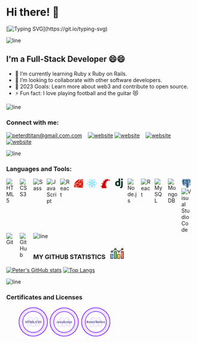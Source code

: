 # Hi there! 👋 

[![Typing SVG](https://readme-typing-svg.herokuapp.com?font=Architects+Daughter&size=30&color=7AF79A&lines=Peter+Okorafor+here...;I'm+a+full+stack+developer;Nice+to+have+you+here;)](https://git.io/typing-svg)

![line](./img/line.gif)

## I'm a Full-Stack Developer 😄😄

- 🌱 I’m currently learning Ruby x Ruby on Rails.
- 👯 I’m looking to collaborate with other software developers.
- 🥅 2023 Goals: Learn more about web3 and contribute to open source.
- ⚡ Fun fact: I love playing football and the guitar 😻 

![line](./img/line.gif)

### Connect with me:
[![peterdtitan@gmail.com.com](./img/gmail.svg)](mailto:peterdtitan@gmail.com)
&nbsp;&nbsp;
[![website](./img/twitter-light.svg)](https://twitter.com/PeterDeTitan#gh-light-mode-only)
[![website](./img/twitter-dark.svg)](https://twitter.com/PeterDeTitan#gh-dark-mode-only)
&nbsp;&nbsp;
[![website](./img/linkedin-light.svg)](https://linkedin.com/in/peterokorafor#gh-light-mode-only)
[![website](./img/linkedin-dark.svg)](https://linkedin.com/in/peterokorafor#gh-dark-mode-only)

![line](./img/line.gif)

### Languages and Tools:

[<img align="left" alt="HTML5" width="26px" src="https://cdn.jsdelivr.net/gh/devicons/devicon/icons/html5/html5-original.svg" style="padding-right:10px;" />](https://www.w3schools.com/html/)
[<img align="left" alt="CSS3" width="26px" src="https://cdn.jsdelivr.net/gh/devicons/devicon/icons/css3/css3-original.svg" style="padding-right:10px;" />](https://www.w3schools.com/css/)
[<img align="left" alt="Sass" width="26px" src="https://cdn.jsdelivr.net/gh/devicons/devicon/icons/sass/sass-original.svg" style="padding-right:10px;" />](https://sass-lang.com/)
[<img align="left" alt="JavaScript" width="26px" src="https://cdn.jsdelivr.net/gh/devicons/devicon/icons/javascript/javascript-original.svg" style="padding-right:10px;" />](https://www.javascript.com/)
[<img align="left" alt="React" width="26px" src="https://cdn.jsdelivr.net/gh/devicons/devicon/icons/python/python-original.svg" style="padding-right:10px;" />](https://python.org/)
[<img align="left" alt="React" width="26px" src="https://github.com/devicons/devicon/blob/v2.15.1/icons/ruby/ruby-plain.svg" style="padding-right:10px;" />](https://ruby-lang.org/)
[<img align="left" alt="React" width="26px" src="https://github.com/devicons/devicon/blob/v2.15.1/icons/react/react-original.svg" style="padding-right:10px;" />](https://reactjs.org/)
[<img align="left" alt="React" width="26px" src="https://github.com/devicons/devicon/blob/v2.15.1/icons/rails/rails-plain.svg" style="padding-right:10px;" />](https://gorails.com/)
[<img align="left" alt="React" width="26px" src="https://github.com/devicons/devicon/blob/v2.15.1/icons/django/django-plain.svg" style="padding-right:10px;" />](https://www.djangoproject.com/)
[<img align="left" alt="Node.js" width="26px" src="https://cdn.jsdelivr.net/gh/devicons/devicon/icons/nodejs/nodejs-original.svg" style="padding-right:10px;" />](https://nodejs.org/)
[<img align="left" alt="React" width="26px" src="https://cdn.jsdelivr.net/gh/devicons/devicon/icons/postgresql/postgresql-plain.svg" style="padding-right:10px;" />](https://www.postgresql.org/)
[<img align="left" alt="MySQL" width="26px" src="https://cdn.jsdelivr.net/gh/devicons/devicon/icons/mysql/mysql-original.svg" style="padding-right:10px;" />](https://mysql.com)
[<img align="left" alt="MongoDB" width="26px" src="https://cdn.jsdelivr.net/gh/devicons/devicon/icons/mongodb/mongodb-original.svg" style="padding-right:10px;" />](https://www.mongodb.com/)
[<img align="left" alt="Git" width="26px" src="https://github.com/devicons/devicon/blob/v2.15.1/icons/postgresql/postgresql-plain.svg" style="padding-right:10px;" />](https://docker.com)
[<img align="left" alt="Visual Studio Code" width="26px" src="https://cdn.jsdelivr.net/gh/devicons/devicon/icons/vscode/vscode-original.svg" style="padding-right:10px;" />](https://code.visualstudio.com/)
[<img align="left" alt="Git" width="26px" src="https://cdn.jsdelivr.net/gh/devicons/devicon/icons/git/git-original.svg" style="padding-right:10px;" />](https://git.com)
[<img align="left" alt="GitHub" width="26px" src="https://user-images.githubusercontent.com/3369400/139447912-e0f43f33-6d9f-45f8-be46-2df5bbc91289.png" style="padding-right:10px;" />](https://github.com)



<br />
<br />

![line](./img/line.gif)

### MY GITHUB STATISTICS &nbsp; <img src="./img/statistics.png" height="30" align="justify"/>

[![Peter's GitHub stats](https://github-readme-stats.vercel.app/api?username=peterdtitan&count_private=true&hide_title=true&show_icons=true&hide_border=true&theme=nightowl&bg_color=161B22)](https://github.com/anuraghazra/github-readme-stats)
[![Top Langs](https://github-readme-stats.vercel.app/api/top-langs/?username=peterdtitan&card_width=250&langs_count=6&hide_border=true&layout=compact&theme=nightowl&bg_color=161B22)](https://github.com/anuraghazra/github-readme-stats)

![line](./img/line.gif)

### Certificates and Licenses

<p align="left">

&nbsp; &nbsp; &nbsp; &nbsp; 
<a href="https://www.credential.net/eb95bf12-53e8-4d9e-8413-bb423be966db#gs.yfg7hp" target="blank"><img src="./img/html-css-badge.png" width="80"></a>&nbsp;<a href="https://www.credential.net/fa76271b-1e4b-4bc2-ae47-43828c52a843#gs.yfg8lc" target="blank"><img src="./img/js-badge.png" width="80"></a>&nbsp;<a href="https://www.credential.net/e9020b6a-0c15-4150-804a-3ef748299966#gs.yfg9ow" target="blank"><img src="./img/react-badge.png" width="80"></a> &nbsp;&nbsp;

</p>


[twitter]: https://twitter.com/PeterDeTitan
[linkedin]: https://linkedin.com/in/peterokorafor

